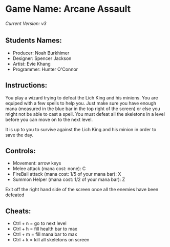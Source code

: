 # Game Name: Arcane Assault
###### Current Version: v3


## Students Names:
- Producer: Noah Burkhimer
- Designer: Spencer Jackson
- Artist: Evie Khang
- Programmer: Hunter O'Connor



## Instructions:
You play a wizard trying to defeat the Lich King and his minions. 
You are equiped with a few spells to help you. 
Just make sure you have enough mana (measured in the blue bar in the top right of the screen) or else you might not be able to cast a spell.
You must defeat all the skeletons in a level before you can move on to the next level.

It is up to you to survive against the Lich King and his minion in order to save the day.

## Controls:
- Movement: arrow keys
- Melee attack (mana cost: none): C
- FireBall attack (mana cost: 1/5 of your mana bar): X
- Summon Helper (mana cost: 1/2 of your mana bar): Z

Exit off the right hand side of the screen once all the enemies have been defeated

## Cheats:
- Ctrl + n = go to next level
- Ctrl + h = fill health bar to max
- Ctrl + m = fill mana bar to max
- Ctrl + k = kill all skeletons on screen


